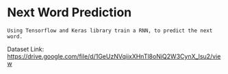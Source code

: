 # Next Word Prediction

    Using Tensorflow and Keras library train a RNN, to predict the next word. 

   Dataset Link: https://drive.google.com/file/d/1GeUzNVqiixXHnTl8oNiQ2W3CynX_lsu2/view
